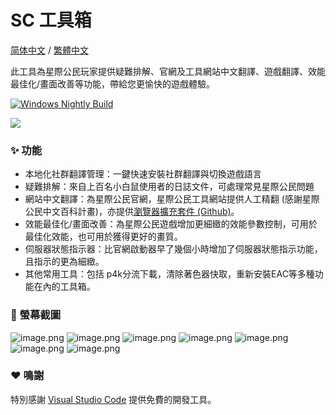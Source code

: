 # SC 工具箱

[简体中文](https://github.com/StarCitizenToolBox/app/blob/main/README.md) / [繁體中文](https://github.com/StarCitizenToolBox/app/blob/main/README_zh-TW.md)

此工具為星際公民玩家提供疑難排解、官網及工具網站中文翻譯、遊戲翻譯、效能最佳化/畫面改善等功能，帶給您更愉快的遊戲體驗。

[![Windows Nightly Build](https://github.com/StarCitizenToolBox/app/actions/workflows/windows_nightly.yml/badge.svg)](https://github.com/StarCitizenToolBox/app/actions/workflows/windows_nightly.yml)

[![](https://get.microsoft.com/images/zh-tw%20dark.svg)](https://apps.microsoft.com/detail/9NF3SWFWNKL1?launch=true)


### ✨ 功能
- 本地化社群翻譯管理：一鍵快速安裝社群翻譯與切換遊戲語言
- 疑難排解：來自上百名小白鼠使用者的日誌文件，可處理常見星際公民問題
- 網站中文翻譯：為星際公民官網，星際公民工具網站提供人工精翻 (感謝星際公民中文百科計畫)，亦提供[瀏覽器擴充套件 (Github)](https://github.com/xkeyC/StarCitizenBoxBrowserEx )。
- 效能最佳化/畫面改善：為星際公民遊戲增加更細緻的效能參數控制，可用於最佳化效能，也可用於獲得更好的畫質。
- 伺服器狀態指示器：比官網啟動器早了幾個小時增加了伺服器狀態指示功能，且指示的更為細緻。
- 其他常用工具：包括 p4k分流下載，清除著色器快取，重新安裝EAC等多種功能在內的工具箱。

### 📸 螢幕截圖
![image.png](https://s2.loli.net/2024/05/06/FrMxJuh9AozfVc7.png)
![image.png](https://s2.loli.net/2024/05/06/8GLnb2Ma7ojeZIl.png)
![image.png](https://s2.loli.net/2024/05/06/IsCUlx7FH9SfAtY.png)
![image.png](https://s2.loli.net/2024/05/06/8ksgbSKQEFWdj15.png)
![image.png](https://s2.loli.net/2024/05/06/IAZeq97BzKV6tax.png)
![image.png](https://s2.loli.net/2024/05/06/K9hPgzCB5SbomyQ.png)
![image.png](https://s2.loli.net/2024/05/06/TlckzswguMUCjZe.png)

### ❤️ 鳴謝

特別感謝 [Visual Studio Code](https://code.visualstudio.com/) 提供免費的開發工具。